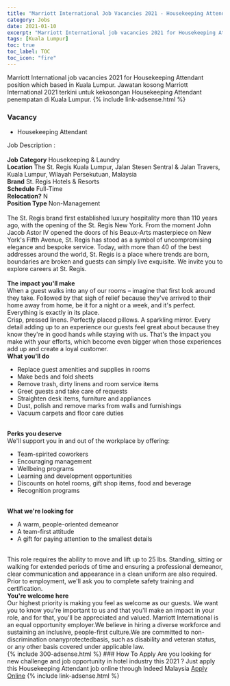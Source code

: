 ```yaml
---
title: "Marriott International Job Vacancies 2021 - Housekeeping Attendant" 
category: Jobs 
date: 2021-01-10 
excerpt: "Marriott International job vacancies 2021 for Housekeeping Attendant position which based in Kuala Lumpur. Jawatan kosong Marriott International 2021 terkini untuk kekosongan Housekeeping Attendant penempatan di Kuala Lumpur" 
tags: [Kuala Lumpur] 
toc: true 
toc_label: TOC 
toc_icon: "fire" 
--- 
```


Marriott International job vacancies 2021 for Housekeeping Attendant position which based in Kuala Lumpur. Jawatan kosong Marriott International 2021 terkini untuk kekosongan Housekeeping Attendant penempatan di Kuala Lumpur. 
{% include link-adsense.html %} 
### Vacancy 
- Housekeeping Attendant 
<div><div>Job Description :<br>
<br>
<b>Job Category</b> Housekeeping &amp; Laundry<br>
<b>Location</b> The St. Regis Kuala Lumpur, Jalan Stesen Sentral &amp; Jalan Travers, Kuala Lumpur, Wilayah Persekutuan, Malaysia
<br>
<b>Brand</b> St. Regis Hotels &amp; Resorts<br>
<b>Schedule</b> Full-Time<br>
<b>Relocation?</b> N<br>
<b>Position Type</b> Non-Management<br>
<br>
The St. Regis brand first established luxury hospitality more than 110 years ago, with the opening of the St. Regis New York. From the moment John Jacob Astor IV opened the doors of his Beaux-Arts masterpiece on New York's Fifth Avenue, St. Regis has stood as a symbol of uncompromising elegance and bespoke service. Today, with more than 40 of the best addresses around the world, St. Regis is a place where trends are born, boundaries are broken and guests can simply live exquisite. We invite you to explore careers at St. Regis.<br>
<br>
<b>The impact you'll make</b>
<br>
When a guest walks into any of our rooms &#8211; imagine that first look around they take. Followed by that sigh of relief because they've arrived to their home away from home, be it for a night or a week, and it's perfect. Everything is exactly in its place.
<br>
Crisp, pressed linens. Perfectly placed pillows. A sparkling mirror. Every detail adding up to an experience our guests feel great about because they know they're in good hands while staying with us. That's the impact you make with your efforts, which become even bigger when those experiences add up and create a loyal customer.
<br>
<b>What you'll do</b>
<ul><li>Replace guest amenities and supplies in rooms</li>
<li>Make beds and fold sheets</li>
<li>Remove trash, dirty linens and room service items</li>
<li>Greet guests and take care of requests</li>
<li>Straighten desk items, furniture and appliances</li>
<li>Dust, polish and remove marks from walls and furnishings</li>
<li>Vacuum carpets and floor care duties</li>
</ul><br>
<b>Perks you deserve</b>
<br>
We'll support you in and out of the workplace by offering:
<ul><li>Team-spirited coworkers</li>
<li>Encouraging management</li>
<li>Wellbeing programs</li>
<li>Learning and development opportunities</li>
<li>Discounts on hotel rooms, gift shop items, food and beverage</li>
<li>Recognition programs</li>
</ul><br>
<b>What we're looking for</b>
<ul><li>A warm, people-oriented demeanor</li>
<li>A team-first attitude</li>
<li>A gift for paying attention to the smallest details</li>
</ul><br>
This role requires the ability to move and lift up to 25 lbs. Standing, sitting or walking for extended periods of time and ensuring a professional demeanor, clear communication and appearance in a clean uniform are also required. Prior to employment, we'll ask you to complete safety training and certification.
<br>
<b>You're welcome here</b>
<br>
Our highest priority is making you feel as welcome as our guests. We want you to know you're important to us and that you'll make an impact in your role, and for that, you'll be appreciated and valued. Marriott International is an equal opportunity employer.We believe in hiring a diverse workforce and sustaining an inclusive, people-first culture.We are committed to non-discrimination onanyprotectedbasis, such as disability and veteran status, or any other basis covered under applicable law.</div></div> 
{% include 300-adsense.html %} 
### How To Apply 
Are you looking for new challenge and job opportunity in hotel industry this 2021 ?
Just apply this Housekeeping Attendant job online through Indeed Malaysia 
<a href="https://malaysia.indeed.com/viewjob?jk=aa4c5eee409f3ec1" class="btn btn--info" target="_blank" rel="nofollow noopenner">Apply Online</a> 
{% include link-adsense.html %} 